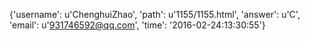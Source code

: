{'username': u'ChenghuiZhao', 'path': u'1155/1155.html', 'answer': u'C', 'email': u'931746592@qq.com', 'time': '2016-02-24:13:30:55'}